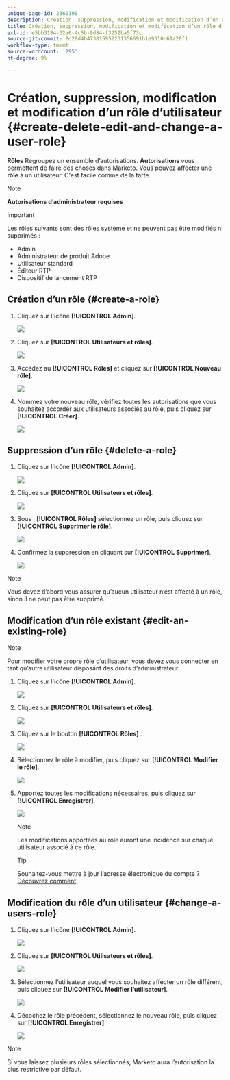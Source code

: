 ```yaml
---
unique-page-id: 2360198
description: Création, suppression, modification et modification d’un rôle d’utilisateur - Documents Marketo - Documentation du produit
title: Création, suppression, modification et modification d’un rôle d’utilisateur
exl-id: e5bb3184-32a6-4c5b-9d84-f3252ba5f73c
source-git-commit: 2d28d4b473815952231356691b1e9310c61a20f1
workflow-type: tm+mt
source-wordcount: '295'
ht-degree: 9%

---
```


# Création, suppression, modification et modification d’un rôle d’utilisateur {#create-delete-edit-and-change-a-user-role}

**Rôles** Regroupez un ensemble d’autorisations. **Autorisations** vous permettent de faire des choses dans Marketo. Vous pouvez affecter une **rôle** à un utilisateur. C&#39;est facile comme de la tarte.

>[!NOTE]
>
>**Autorisations d’administrateur requises**

>[!IMPORTANT]
>
>Les rôles suivants sont des rôles système et ne peuvent pas être modifiés ni supprimés :
>
>* Admin
>* Administrateur de produit Adobe
>* Utilisateur standard
>* Éditeur RTP
>* Dispositif de lancement RTP

## Création d’un rôle {#create-a-role}

1. Cliquez sur l&#39;icône **[!UICONTROL Admin]**.

   ![](assets/create-delete-edit-and-change-a-user-role-1.png)

1. Cliquez sur **[!UICONTROL Utilisateurs et rôles]**.

   ![](assets/create-delete-edit-and-change-a-user-role-2.png)

1. Accédez au **[!UICONTROL Rôles]** et cliquez sur **[!UICONTROL Nouveau rôle]**.

   ![](assets/create-delete-edit-and-change-a-user-role-3.png)

1. Nommez votre nouveau rôle, vérifiez toutes les autorisations que vous souhaitez accorder aux utilisateurs associés au rôle, puis cliquez sur **[!UICONTROL Créer]**.

   ![](assets/create-delete-edit-and-change-a-user-role-4.png)

## Suppression d’un rôle {#delete-a-role}

1. Cliquez sur l&#39;icône **[!UICONTROL Admin]**.

   ![](assets/create-delete-edit-and-change-a-user-role-5.png)

1. Cliquez sur **[!UICONTROL Utilisateurs et rôles]**.

   ![](assets/create-delete-edit-and-change-a-user-role-6.png)

1. Sous , **[!UICONTROL Rôles]** sélectionnez un rôle, puis cliquez sur **[!UICONTROL Supprimer le rôle]**.

   ![](assets/create-delete-edit-and-change-a-user-role-7.png)

1. Confirmez la suppression en cliquant sur **[!UICONTROL Supprimer]**.

   ![](assets/create-delete-edit-and-change-a-user-role-8.png)

>[!NOTE]
>
>Vous devez d’abord vous assurer qu’aucun utilisateur n’est affecté à un rôle, sinon il ne peut pas être supprimé.

## Modification d’un rôle existant {#edit-an-existing-role}

>[!NOTE]
>
>Pour modifier votre propre rôle d’utilisateur, vous devez vous connecter en tant qu’autre utilisateur disposant des droits d’administrateur.

1. Cliquez sur l&#39;icône **[!UICONTROL Admin]**.

   ![](assets/create-delete-edit-and-change-a-user-role-9.png)

1. Cliquez sur **[!UICONTROL Utilisateurs et rôles]**.

   ![](assets/create-delete-edit-and-change-a-user-role-10.png)

1. Cliquez sur le bouton **[!UICONTROL Rôles]** .

   ![](assets/create-delete-edit-and-change-a-user-role-11.png)

1. Sélectionnez le rôle à modifier, puis cliquez sur **[!UICONTROL Modifier le rôle]**.

   ![](assets/create-delete-edit-and-change-a-user-role-12.png)

1. Apportez toutes les modifications nécessaires, puis cliquez sur **[!UICONTROL Enregistrer]**.

   ![](assets/create-delete-edit-and-change-a-user-role-13.png)

   >[!NOTE]
   >
   >Les modifications apportées au rôle auront une incidence sur chaque utilisateur associé à ce rôle.

   >[!TIP]
   >
   >Souhaitez-vous mettre à jour l’adresse électronique du compte ? [Découvrez comment](/help/marketo/product-docs/administration/settings/edit-account-settings.md).

## Modification du rôle d’un utilisateur {#change-a-users-role}

1. Cliquez sur l&#39;icône **[!UICONTROL Admin]**.

   ![](assets/create-delete-edit-and-change-a-user-role-14.png)

1. Cliquez sur **[!UICONTROL Utilisateurs et rôles]**.

   ![](assets/create-delete-edit-and-change-a-user-role-15.png)

1. Sélectionnez l’utilisateur auquel vous souhaitez affecter un rôle différent, puis cliquez sur **[!UICONTROL Modifier l’utilisateur]**.

   ![](assets/create-delete-edit-and-change-a-user-role-16.png)

1. Décochez le rôle précédent, sélectionnez le nouveau rôle, puis cliquez sur **[!UICONTROL Enregistrer]**.

   ![](assets/create-delete-edit-and-change-a-user-role-17.png)

>[!NOTE]
>
>Si vous laissez plusieurs rôles sélectionnés, Marketo aura l’autorisation la plus restrictive par défaut.
